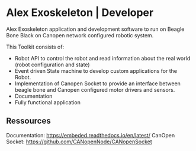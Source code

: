 Alex Exoskeleton | Developer 
=============
Alex Exoskeleton application and development software to run on Beagle Bone Black on Canopen network configured robotic system.

This Toolkit consists of:
* Robot API to control the robot and read information about the real world (robot configuration and state)
* Event driven State machine to develop custom applications for the Robot.
* Implementation of Canopen Socket to provide an interface between beagle bone and Canopen configured motor drivers and sensors.
* Documentation
* Fully functional application

## Ressources

Documentation: https://embeded.readthedocs.io/en/latest/
CanOpen Socket: https://github.com/CANopenNode/CANopenSocket
